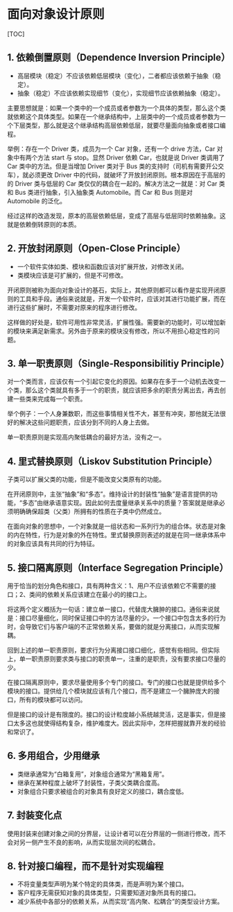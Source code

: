 # 面向对象设计原则

[TOC]

## 1. 依赖倒置原则（Dependence Inversion Principle）

- 高层模块（稳定）不应该依赖低层模块（变化），二者都应该依赖于抽象（稳定）。
- 抽象（稳定）不应该依赖实现细节（变化），实现细节应该依赖抽象（稳定）。

主要思想就是：如果一个类中的一个成员或者参数为一个具体的类型，那么这个类就依赖这个具体类型。如果在一个继承结构中，上层类中的一个成员或者参数为一个下层类型，那么就是这个继承结构高层依赖低层，就要尽量面向抽象或者接口编程。

举例：存在一个 Driver 类，成员为一个 Car 对象，还有一个 drive 方法，Car 对象中有两个方法 start 与 stop。显然 Driver 依赖 Car，也就是说 Driver 类调用了 Car 类中的方法。但是当增加 Driver 类对于 Bus 类的支持时（司机有需要开公交车），就必须更改 Driver 中的代码，就破坏了开放封闭原则。根本原因在于高层的的 Driver 类与低层的 Car 类仅仅的耦合在一起的。解决方法之一就是：对 Car 类和 Bus 类进行抽象，引入抽象类 Automobile。而 Car 和 Bus 则是对 Automobile 的泛化。

经过这样的改造发现，原本的高层依赖低层，变成了高层与低层同时依赖抽象。这就是依赖倒转原则的本质。

## 2. 开放封闭原则（Open-Close Principle）

- 一个软件实体如类、模块和函数应该对扩展开放，对修改关闭。
- 类模块应该是可扩展的，但是不可修改。

开闭原则被称为面向对象设计的基石，实际上，其他原则都可以看作是实现开闭原则的工具和手段。通俗来说就是，开发一个软件时，应该对其进行功能扩展，而在进行这些扩展时，不需要对原来的程序进行修改。

这样做的好处是，软件可用性非常灵活，扩展性强。需要新的功能时，可以增加新的模块来满足新需求。另外由于原来的模块没有修改，所以不用担心稳定性的问题。

## 3. 单一职责原则（Single-Responsibilitiy Principle）

对一个类而言，应该仅有一个引起它变化的原因。如果存在多于一个动机去改变一个类，那么这个类就具有多于一个的职责，就应该把多余的职责分离出去，再去创建一些类来完成每一个职责。

举个例子：一个人身兼数职，而这些事情相关性不大，甚至有冲突，那他就无法很好的解决这些问题职责，应该分到不同的人身上去做。

单一职责原则是实现高内聚低耦合的最好方法，没有之一。

## 4. 里式替换原则（Liskov Substitution Principle）

子类可以扩展父类的功能，但是不能改变父类原有的功能。

在开闭原则中，主张“抽象”和“多态”。维持设计的封装性“抽象”是语言提供的功能，“多态”由继承语意实现。因此如何去度量继承关系中的质量？答案就是继承必须明确确保超类（父类）所拥有的性质在子类中仍然成立。

在面向对象的思想中，一个对象就是一组状态和一系列行为的组合体。状态是对象的内在特性，行为是对象的外在特性。里式替换原则表述的就是在同一继承体系中的对象应该具有共同的行为特征。

## 5. 接口隔离原则（Interface Segregation Principle）

用于恰当的划分角色和接口，具有两种含义：1、用户不应该依赖它不需要的接口；2、类间的依赖关系应该建立在最小的的接口上。

将这两个定义概括为一句话：建立单一接口，代替庞大臃肿的接口。通俗来说就是：接口尽量细化，同时保证接口中的方法尽量的少。一个接口中包含太多的行为时，会导致它们与客户端的不正常依赖关系，要做的就是分离接口，从而实现解耦。

回到上述的单一职责原则，要求行为分离接口接口细化，感觉有些相同。但实际上，单一职责原则要求类与接口的职责单一，注重的是职责，没有要求接口尽量的少。

在接口隔离原则中，要求尽量使用多个专门的接口。专门的接口也就是提供给多个模块的接口。提供给几个模块就应该有几个接口，而不是建立一个臃肿庞大的接口，所有的模块都可以访问。

但是接口的设计是有限度的。接口的设计粒度越小系统越灵活，这是事实，但是接口太多这也就使得结构复杂，维护难度大。因此实际中，怎样把握就靠开发的经验和常识了。

## 6. 多用组合，少用继承

- 类继承通常为“白箱复用”，对象组合通常为“黑箱复用”。
- 继承在某种程度上破坏了封装性，子类父类耦合度高。
- 对象组合只要求被组合的对象具有良好定义的接口，耦合度低。

## 7. 封装变化点

使用封装来创建对象之间的分界层，让设计者可以在分界层的一侧进行修改，而不会对另一侧产生不良的影响，从而实现层次间的松耦合。

## 8. 针对接口编程，而不是针对实现编程

- 不将变量类型声明为某个特定的具体类，而是声明为某个接口。
- 客户程序无需获知对象的具体类型，只需要知道对象所具有的接口。
- 减少系统中各部分的依赖关系，从而实现“高内聚、松耦合”的类型设计方案。